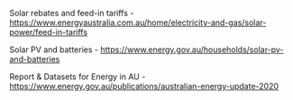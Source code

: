 Solar rebates and feed-in tariffs - https://www.energyaustralia.com.au/home/electricity-and-gas/solar-power/feed-in-tariffs

Solar PV and batteries - https://www.energy.gov.au/households/solar-pv-and-batteries

Report & Datasets for Energy in AU - https://www.energy.gov.au/publications/australian-energy-update-2020